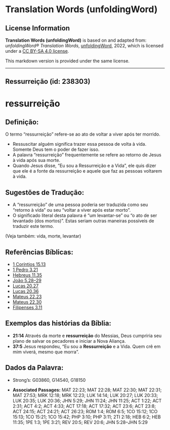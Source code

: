 # Translation Words (unfoldingWord)

## License Information

**Translation Words (unfoldingWord)** is based on and adapted from: _unfoldingWord® Translation Words_, [unfoldingWord](https://unfoldingword.org/utw), 2022, which is licensed under a [CC BY-SA 4.0 license](https://creativecommons.org/licenses/by-sa/4.0/legalcode.en).

This markdown version is provided under the same license.



--------------------------------

## Ressurreição (id: 238303)

ressurreição
============

Definição:
----------

O termo “ressurreição” refere\-se ao ato de voltar a viver após ter morrido.

* Ressuscitar alguém significa trazer essa pessoa de volta à vida. Somente Deus tem o poder de fazer isso.
* A palavra “ressurreição” frequentemente se refere ao retorno de Jesus à vida após sua morte.
* Quando Jesus disse, “Eu sou a Ressurreição e a Vida”, ele quis dizer que ele é a fonte da ressurreição e aquele que faz as pessoas voltarem à vida.

Sugestões de Tradução:
----------------------

* A “ressurreição” de uma pessoa poderia ser traduzida como seu “retorno à vida” ou seu “voltar a viver após estar morto”.
* O significado literal desta palavra é “um levantar\-se” ou “o ato de ser levantado (dos mortos)”. Estas seriam outras maneiras possíveis de traduzir este termo.

(Veja também: vida, morte, levantar)

Referências Bíblicas:
---------------------

* [1 Coríntios 15\.13](https://ref.ly/1Cor15:13)
* [1 Pedro 3\.21](https://ref.ly/1Pet3:21)
* [Hebreus 11\.35](https://ref.ly/Heb11:35)
* [João 5\.28–29](https://ref.ly/John5:28-John5:29)
* [Lucas 20\.27](https://ref.ly/Luke20:27)
* [Lucas 20\.36](https://ref.ly/Luke20:36)
* [Mateus 22\.23](https://ref.ly/Matt22:23)
* [Mateus 22\.30](https://ref.ly/Matt22:30)
* [Filipenses 3\.11](https://ref.ly/Phil3:11)

Exemplos das histórias da Bíblia:
---------------------------------

* **21:14** Através da morte e **ressurreição** do Messias, Deus cumpriria seu plano de salvar os pecadores e iniciar a Nova Aliança.
* **37:5** Jesus respondeu, “Eu sou a **Ressurreição** e a Vida. Quem crê em mim viverá, mesmo que morra”.

Dados da Palavra:
-----------------

* Strong’s: G03860, G14540, G18150

* **Associated Passages:** MAT 22:23; MAT 22:28; MAT 22:30; MAT 22:31; MAT 27:53; MRK 12:18; MRK 12:23; LUK 14:14; LUK 20:27; LUK 20:33; LUK 20:35; LUK 20:36; JHN 5:29; JHN 11:24; JHN 11:25; ACT 1:22; ACT 2:31; ACT 4:2; ACT 4:33; ACT 17:18; ACT 17:32; ACT 23:6; ACT 23:8; ACT 24:15; ACT 24:21; ACT 26:23; ROM 1:4; ROM 6:5; 1CO 15:12; 1CO 15:13; 1CO 15:21; 1CO 15:42; PHP 3:10; PHP 3:11; 2TI 2:18; HEB 6:2; HEB 11:35; 1PE 1:3; 1PE 3:21; REV 20:5; REV 20:6; JHN 5:28–JHN 5:29

